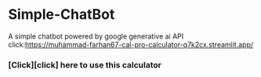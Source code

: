 # Simple-ChatBot
A simple chatbot powered by google generative ai API 
click:<https://muhammad-farhan67-cal-pro-calculator-q7k2cx.streamlit.app/>
### [Click][click] here to use this calculator
